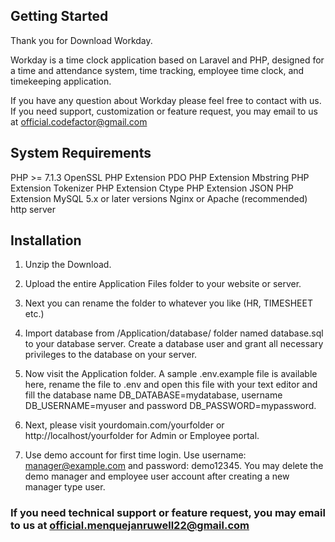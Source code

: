 ## Getting Started

Thank you for Download Workday. 

Workday is a time clock application based on Laravel and PHP, designed for a time and attendance system, time tracking, employee time clock, and timekeeping application.

If you have any question about Workday please feel free to contact with us. 
If you need support, customization or feature request, you may email to us at official.codefactor@gmail.com

## System Requirements

PHP >= 7.1.3
OpenSSL PHP Extension
PDO PHP Extension
Mbstring PHP Extension
Tokenizer PHP Extension
Ctype PHP Extension
JSON PHP Extension
MySQL 5.x or later versions
Nginx or Apache (recommended) http server

## Installation

1. Unzip the Download.

2. Upload the entire Application Files folder to your website or server.

3. Next you can rename the folder to whatever you like (HR, TIMESHEET etc.)

4. Import database from /Application/database/ folder named database.sql to your database server. Create a database user and grant all necessary privileges to the database on your server.

5. Now visit the Application folder. A sample .env.example file is available here, rename the file to .env and 
   open this file with your text editor and fill the database name DB_DATABASE=mydatabase, username DB_USERNAME=myuser and password DB_PASSWORD=mypassword.

6. Next, please visit yourdomain.com/yourfolder or http://localhost/yourfolder for Admin or Employee portal.

7. Use demo account for first time login. Use username: manager@example.com and password: demo12345. You may delete the demo manager and employee user account after creating a new manager type user.


### If you need technical support or feature request, you may email to us at official.menquejanruwell22@gmail.com
